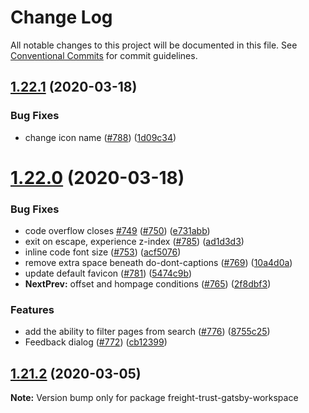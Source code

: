 # Change Log

All notable changes to this project will be documented in this file.
See [Conventional Commits](https://conventionalcommits.org) for commit guidelines.

## [1.22.1](https://github.com/freight-trust/gatsby-workspace/compare/v1.22.0...v1.22.1) (2020-03-18)


### Bug Fixes

* change icon name ([#788](https://github.com/freight-trust/gatsby-workspace/issues/788)) ([1d09c34](https://github.com/freight-trust/gatsby-workspace/commit/1d09c3404730125326b00bac907cb0ddf21afb0c))





# [1.22.0](https://github.com/freight-trust/gatsby-workspace/compare/v1.21.2...v1.22.0) (2020-03-18)


### Bug Fixes

* code overflow closes [#749](https://github.com/freight-trust/gatsby-workspace/issues/749) ([#750](https://github.com/freight-trust/gatsby-workspace/issues/750)) ([e731abb](https://github.com/freight-trust/gatsby-workspace/commit/e731abb7235078479324bd1befe44772e47559c5))
* exit on escape, experience z-index ([#785](https://github.com/freight-trust/gatsby-workspace/issues/785)) ([ad1d3d3](https://github.com/freight-trust/gatsby-workspace/commit/ad1d3d3a13e608f61409e750cb90ebd286af409b))
* inline code font size ([#753](https://github.com/freight-trust/gatsby-workspace/issues/753)) ([acf5076](https://github.com/freight-trust/gatsby-workspace/commit/acf5076ece786b7b1a36cee12f930e103f6a63f9))
* remove extra space beneath do-dont-captions ([#769](https://github.com/freight-trust/gatsby-workspace/issues/769)) ([10a4d0a](https://github.com/freight-trust/gatsby-workspace/commit/10a4d0ad1a3dec6358b7062746a01ee089d8e6b5))
* update default favicon ([#781](https://github.com/freight-trust/gatsby-workspace/issues/781)) ([5474c9b](https://github.com/freight-trust/gatsby-workspace/commit/5474c9bead4993f850f775c3eb6ee514f3a6d003))
* **NextPrev:** offset and hompage conditions ([#765](https://github.com/freight-trust/gatsby-workspace/issues/765)) ([2f8dbf3](https://github.com/freight-trust/gatsby-workspace/commit/2f8dbf30ea5e3b6c4ba9e55cd59992613893dc68))


### Features

* add the ability to filter pages from search ([#776](https://github.com/freight-trust/gatsby-workspace/issues/776)) ([8755c25](https://github.com/freight-trust/gatsby-workspace/commit/8755c25233ab7d0dd6801e94916bc10566204c6c))
* Feedback dialog ([#772](https://github.com/freight-trust/gatsby-workspace/issues/772)) ([cb12399](https://github.com/freight-trust/gatsby-workspace/commit/cb123996079008e538081da252e583935a48f935))





## [1.21.2](https://github.com/freight-trust/gatsby-workspace/compare/v1.21.1...v1.21.2) (2020-03-05)

**Note:** Version bump only for package freight-trust-gatsby-workspace
